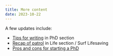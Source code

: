```yaml
---
title: More content
date: 2023-10-22
---
```


A few updates include: 
- [Tips for writing](/phd/tips-for-writing) in PhD section
- [Recap of patrol](/life/surf-lifesaving/patrol-days) in Life section / Surf Lifesaving
- [Pros and cons for starting a PhD](/phd/pros-cons)